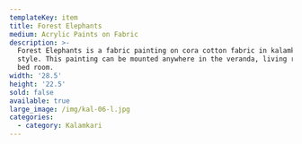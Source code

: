 ```yaml
---
templateKey: item
title: Forest Elephants
medium: Acrylic Paints on Fabric
description: >-
  Forest Elephants is a fabric painting on cora cotton fabric in kalamkari
  style. This painting can be mounted anywhere in the veranda, living room or
  bed room.
width: '28.5'
height: '22.5'
sold: false
available: true
large_image: /img/kal-06-l.jpg
categories:
  - category: Kalamkari
---
```


